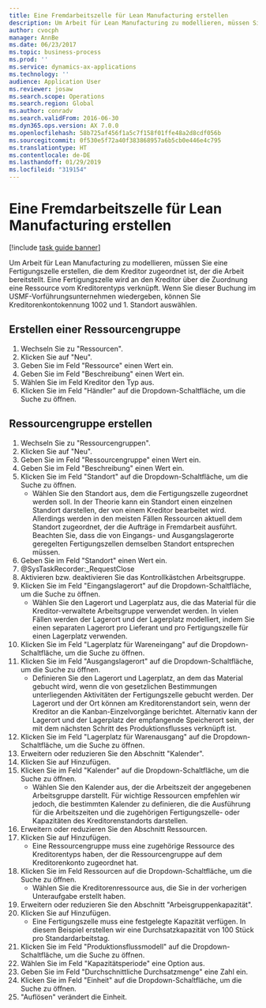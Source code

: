 ```yaml
---
title: Eine Fremdarbeitszelle für Lean Manufacturing erstellen
description: Um Arbeit für Lean Manufacturing zu modellieren, müssen Sie eine Fertigungszelle erstellen, die dem Kreditor zugeordnet ist, der die Arbeit bereitstellt.
author: cvocph
manager: AnnBe
ms.date: 06/23/2017
ms.topic: business-process
ms.prod: ''
ms.service: dynamics-ax-applications
ms.technology: ''
audience: Application User
ms.reviewer: josaw
ms.search.scope: Operations
ms.search.region: Global
ms.author: conradv
ms.search.validFrom: 2016-06-30
ms.dyn365.ops.version: AX 7.0.0
ms.openlocfilehash: 58b725af456f1a5c7f158f01ffe48a2d8cdf056b
ms.sourcegitcommit: 0f530e5f72a40f383868957a6b5cb0e446e4c795
ms.translationtype: HT
ms.contentlocale: de-DE
ms.lasthandoff: 01/29/2019
ms.locfileid: "319154"
---
```

# <a name="create-a-subcontracted-work-cell-for-lean-manufacturing"></a>Eine Fremdarbeitszelle für Lean Manufacturing erstellen

[!include [task guide banner](../../includes/task-guide-banner.md)]

Um Arbeit für Lean Manufacturing zu modellieren, müssen Sie eine Fertigungszelle erstellen, die dem Kreditor zugeordnet ist, der die Arbeit bereitstellt. Eine Fertigungszelle wird an den Kreditor über die Zuordnung eine Ressource vom Kreditorentyps verknüpft. Wenn Sie dieser Buchung im USMF-Vorführungsunternehmen wiedergeben, können Sie Kreditorenkontokennung 1002 und 1. Standort auswählen.


## <a name="create-a-vendor-resource"></a>Erstellen einer Ressourcengruppe
1. Wechseln Sie zu "Ressourcen".
2. Klicken Sie auf "Neu".
3. Geben Sie im Feld "Ressource" einen Wert ein.
4. Geben Sie im Feld "Beschreibung" einen Wert ein.
5. Wählen Sie im Feld Kreditor den Typ aus.
6. Klicken Sie im Feld "Händler" auf die Dropdown-Schaltfläche, um die Suche zu öffnen.

## <a name="create-the-resource-group"></a>Ressourcengruppe erstellen
1. Wechseln Sie zu "Ressourcengruppen".
2. Klicken Sie auf "Neu".
3. Geben Sie im Feld "Ressourcengruppe" einen Wert ein.
4. Geben Sie im Feld "Beschreibung" einen Wert ein.
5. Klicken Sie im Feld "Standort" auf die Dropdown-Schaltfläche, um die Suche zu öffnen.
    * Wählen Sie den Standort aus, dem die Fertigungszelle zugeordnet werden soll. In der Theorie kann ein Standort einen einzelnen Standort darstellen, der von einem Kreditor bearbeitet wird. Allerdings werden in den meisten Fällen Ressourcen aktuell dem Standort zugeordnet, der die Aufträge in  Fremdarbeit ausführt. Beachten Sie, dass die von Eingangs- und Ausgangslagerorte geregelten Fertigungszellen demselben Standort entsprechen müssen.  
6. Geben Sie im Feld "Standort" einen Wert ein.
7. @SysTaskRecorder:_RequestClose
8. Aktivieren bzw. deaktivieren Sie das Kontrollkästchen Arbeitsgruppe.
9. Klicken Sie im Feld "Eingangslagerort" auf die Dropdown-Schaltfläche, um die Suche zu öffnen.
    * Wählen Sie den Lagerort und Lagerplatz aus, die das Material für die Kreditor-verwaltete Arbeitsgruppe verwendet werden. In vielen Fällen werden der Lagerort und der Lagerplatz modelliert, indem Sie einen separaten Lagerort pro Lieferant und pro Fertigungszelle für einen Lagerplatz verwenden.  
10. Klicken Sie im Feld "Lagerplatz für Wareneingang" auf die Dropdown-Schaltfläche, um die Suche zu öffnen.
11. Klicken Sie im Feld "Ausgangslagerort" auf die Dropdown-Schaltfläche, um die Suche zu öffnen.
    * Definieren Sie den Lagerort und Lagerplatz, an dem das Material gebucht wird, wenn die von gesetzlichen Bestimmungen unterliegenden Aktivitäten der Fertigungszelle gebucht werden. Der Lagerort und der Ort können am Kreditorenstandort sein, wenn der Kreditor an die Kanban-Einzelvorgänge berichtet. Alternativ kann der Lagerort und der Lagerplatz der empfangende Speicherort sein, der mit dem nächsten Schritt des Produktionsflusses verknüpft ist.  
12. Klicken Sie im Feld "Lagerplatz für Warenausgang" auf die Dropdown-Schaltfläche, um die Suche zu öffnen.
13. Erweitern oder reduzieren Sie den Abschnitt "Kalender".
14. Klicken Sie auf Hinzufügen.
15. Klicken Sie im Feld "Kalender" auf die Dropdown-Schaltfläche, um die Suche zu öffnen.
    * Wählen Sie den Kalender aus, der die Arbeitszeit der angegebenen Arbeitsgruppe darstellt. Für wichtige Ressourcen empfehlen wir jedoch, die bestimmten Kalender zu definieren, die die Ausführung für die  Arbeitszeiten und die zugehörigen Fertigungszelle- oder Kapazitäten des Kreditorenstandorts darstellen.  
16. Erweitern oder reduzieren Sie den Abschnitt Ressourcen.
17. Klicken Sie auf Hinzufügen.
    * Eine Ressourcengruppe muss eine zugehörige Ressource des Kreditorentyps haben, der die Ressourcengruppe auf dem Kreditorenkonto zugeordnet hat.  
18. Klicken Sie im Feld Ressourcen auf die Dropdown-Schaltfläche, um die Suche zu öffnen.
    * Wählen Sie die Kreditorenressource aus, die Sie in der vorherigen Unteraufgabe erstellt haben.  
19. Erweitern oder reduzieren Sie den Abschnitt "Arbeisgruppenkapazität".
20. Klicken Sie auf Hinzufügen.
    * Eine Fertigungszelle muss eine festgelegte Kapazität verfügen. In diesem Beispiel erstellen wir eine Durchsatzkapazität von 100 Stück pro Standardarbeitstag.  
21. Klicken Sie im Feld "Produktionsflussmodell" auf die Dropdown-Schaltfläche, um die Suche zu öffnen.
22. Wählen Sie im Feld "Kapazitätsperiode" eine Option aus.
23. Geben Sie im Feld "Durchschnittliche Durchsatzmenge" eine Zahl ein.
24. Klicken Sie im Feld "Einheit" auf die Dropdown-Schaltfläche, um die Suche zu öffnen.
25. "Auflösen" verändert die Einheit.

